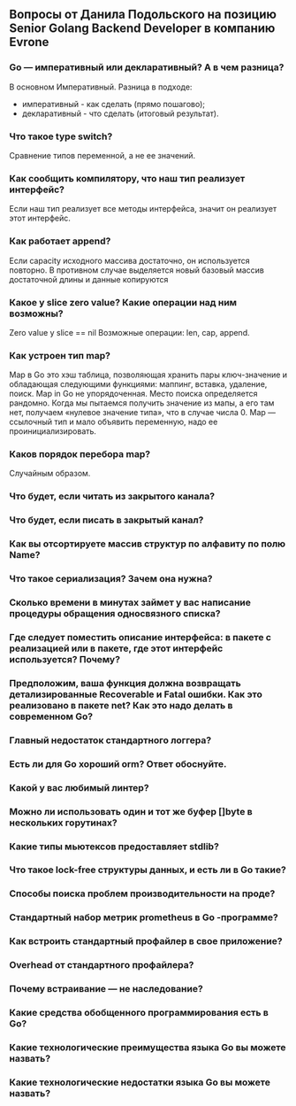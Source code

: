 ## <a name="podolsky"></a> Вопросы от Данила Подольского на позицию Senior Golang Backend Developer в компанию Evrone

### <a name="1"></a> Go — императивный или декларативный? А в чем разница?

В основном Императивный.
Разница в подходе:
- императивный - как сделать (прямо пошагово);
- декларативный - что сделать (итоговый результат).

### <a name="2"></a> Что такое type switch?

Сравнение  типов переменной, а не ее значений.

### <a name="3"></a> Как сообщить компилятору, что наш тип реализует интерфейс?

Если наш тип реализует все методы интерфейса, значит он реализует этот интерфейс.

### <a name="4"></a> Как работает append?

Если capacity исходного массива достаточно, он используется повторно. В противном случае выделяется новый базовый массив достаточной длины и данные копируются

### <a name="5"></a> Какое у slice zero value? Какие операции над ним возможны?

Zero value у slice == nil
Возможные операции: len, cap, append.

### <a name="6"></a> Как устроен тип map?

Map в Go это хэш таблица, позволяющая хранить пары ключ-значение и обладающая следующими функциями: маппинг, вставка, удаление, поиск. Map in Go не упорядоченная. Место поиска определяется рандомно. Когда мы пытаемся получить значение из мапы, а его там нет, получаем «нулевое значение типа», что в случае числа 0. Map — ссылочный тип и мало объявить переменную, надо ее проинициализировать.

### <a name="7"></a> Каков порядок перебора map?

Случайным образом.

### <a name="8"></a> Что будет, если читать из закрытого канала?
### <a name="9"></a> Что будет, если писать в закрытый канал?
### <a name="10"></a> Как вы отсортируете массив структур по алфавиту по полю Name?
### <a name="11"></a> Что такое сериализация? Зачем она нужна?
### <a name="12"></a> Сколько времени в минутах займет у вас написание процедуры обращения односвязного списка?
### <a name="13"></a> Где следует поместить описание интерфейса: в пакете с реализацией или в пакете, где этот интерфейс используется? Почему?
### <a name="14"></a> Предположим, ваша функция должна возвращать детализированные Recoverable и Fatal ошибки. Как это реализовано в пакете net? Как это надо делать в современном Go?
### <a name="15"></a> Главный недостаток стандартного логгера?
### <a name="16"></a> Есть ли для Go хороший orm? Ответ обоснуйте.
### <a name="17"></a> Какой у вас любимый линтер?
### <a name="18"></a> Можно ли использовать один и тот же буфер []byte в нескольких горутинах?
### <a name="19"></a> Какие типы мьютексов предоставляет stdlib?
### <a name="20"></a> Что такое lock-free структуры данных, и есть ли в Go такие?
### <a name="21"></a> Способы поиска проблем производительности на проде?
### <a name="22"></a> Стандартный набор метрик prometheus в Go -программе?
### <a name="23"></a> Как встроить стандартный профайлер в свое приложение?
### <a name="24"></a> Overhead от стандартного профайлера?
### <a name="25"></a> Почему встраивание — не наследование?
### <a name="26"></a> Какие средства обобщенного программирования есть в Go?
### <a name="27"></a> Какие технологические преимущества языка Go вы можете назвать?
### <a name="28"></a> Какие технологические недостатки языка Go вы можете назвать?